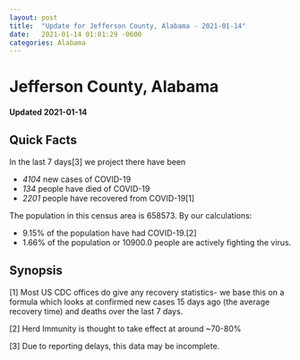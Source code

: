 ```yaml
---
layout: post
title:  "Update for Jefferson County, Alabama - 2021-01-14"
date:   2021-01-14 01:01:29 -0600
categories: Alabama
---
```


# Jefferson County, Alabama
#### Updated 2021-01-14

## Quick Facts

In the last 7 days[3] we project there have been
- *4104* new cases of COVID-19
- *134* people have died of COVID-19
- *2201* people have recovered from COVID-19[1]

The population in this census area is 658573. By our calculations:
- 9.15% of the population have had COVID-19.[2]
- 1.66% of the population or 10900.0 people are actively fighting the virus.

## Synopsis




[1] Most US CDC offices do give any recovery statistics- we base this on a formula which looks at confirmed new cases
15 days ago (the average recovery time) and deaths over the last 7 days.

[2] Herd Immunity is thought to take effect at around ~70-80%

[3] Due to reporting delays, this data may be incomplete.
 
    